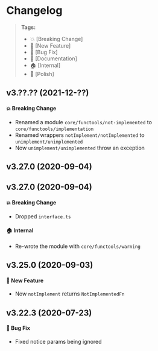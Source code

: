 Changelog
=========

> **Tags:**
> - :boom:       [Breaking Change]
> - :rocket:     [New Feature]
> - :bug:        [Bug Fix]
> - :memo:       [Documentation]
> - :house:      [Internal]
> - :nail_care:  [Polish]

## v3.??.?? (2021-12-??)

#### :boom: Breaking Change

* Renamed a module `core/functools/not-implemented` to `core/functools/implementation`
* Renamed wrappers `notImplement/notImplemented` to `unimplement/unimplemented`
* Now `unimplement/unimplemented` throw an exception

## v3.27.0 (2020-09-04)

## v3.27.0 (2020-09-04)

#### :boom: Breaking Change

* Dropped `interface.ts`

#### :house: Internal

* Re-wrote the module with `core/functools/warning`

## v3.25.0 (2020-09-03)

#### :rocket: New Feature

* Now `notImplement` returns `NotImplementedFn`

## v3.22.3 (2020-07-23)

#### :bug: Bug Fix

* Fixed notice params being ignored
